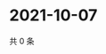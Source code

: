 # 2021-10-07

共 0 条

<!-- BEGIN WEIBO -->
<!-- 最后更新时间 Thu Oct 07 2021 07:11:08 GMT+0800 (China Standard Time) -->

<!-- END WEIBO -->
